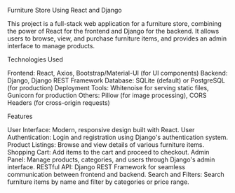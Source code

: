 Furniture Store Using React and Django

This project is a full-stack web application for a furniture store, combining the power of React for the frontend and Django for the backend. It allows users to browse, view, and purchase furniture items, and provides an admin interface to manage products.

 
Technologies Used

Frontend: React, Axios, Bootstrap/Material-UI (for UI components)
Backend: Django, Django REST Framework
Database: SQLite (default) or PostgreSQL (for production)
Deployment Tools: Whitenoise for serving static files, Gunicorn for production
Others: Pillow (for image processing), CORS Headers (for cross-origin requests)

Features

User Interface: Modern, responsive design built with React.
User Authentication: Login and registration using Django's authentication system.
Product Listings: Browse and view details of various furniture items.
Shopping Cart: Add items to the cart and proceed to checkout.
Admin Panel: Manage products, categories, and users through Django's admin interface.
RESTful API: Django REST Framework for seamless communication between frontend and backend.
Search and Filters: Search furniture items by name and filter by categories or price range.
